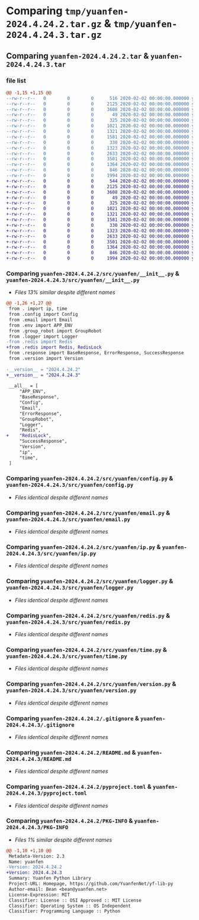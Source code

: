 # Comparing `tmp/yuanfen-2024.4.24.2.tar.gz` & `tmp/yuanfen-2024.4.24.3.tar.gz`

## Comparing `yuanfen-2024.4.24.2.tar` & `yuanfen-2024.4.24.3.tar`

### file list

```diff
@@ -1,15 +1,15 @@
--rw-r--r--   0        0        0      516 2020-02-02 00:00:00.000000 yuanfen-2024.4.24.2/src/yuanfen/__init__.py
--rw-r--r--   0        0        0     2125 2020-02-02 00:00:00.000000 yuanfen-2024.4.24.2/src/yuanfen/config.py
--rw-r--r--   0        0        0     3608 2020-02-02 00:00:00.000000 yuanfen-2024.4.24.2/src/yuanfen/email.py
--rw-r--r--   0        0        0       49 2020-02-02 00:00:00.000000 yuanfen-2024.4.24.2/src/yuanfen/env.py
--rw-r--r--   0        0        0      325 2020-02-02 00:00:00.000000 yuanfen-2024.4.24.2/src/yuanfen/group_robot.py
--rw-r--r--   0        0        0     1021 2020-02-02 00:00:00.000000 yuanfen-2024.4.24.2/src/yuanfen/ip.py
--rw-r--r--   0        0        0     1321 2020-02-02 00:00:00.000000 yuanfen-2024.4.24.2/src/yuanfen/logger.py
--rw-r--r--   0        0        0     1581 2020-02-02 00:00:00.000000 yuanfen-2024.4.24.2/src/yuanfen/redis.py
--rw-r--r--   0        0        0      330 2020-02-02 00:00:00.000000 yuanfen-2024.4.24.2/src/yuanfen/response.py
--rw-r--r--   0        0        0     1323 2020-02-02 00:00:00.000000 yuanfen-2024.4.24.2/src/yuanfen/time.py
--rw-r--r--   0        0        0     2633 2020-02-02 00:00:00.000000 yuanfen-2024.4.24.2/src/yuanfen/version.py
--rw-r--r--   0        0        0     3501 2020-02-02 00:00:00.000000 yuanfen-2024.4.24.2/.gitignore
--rw-r--r--   0        0        0     1364 2020-02-02 00:00:00.000000 yuanfen-2024.4.24.2/README.md
--rw-r--r--   0        0        0      846 2020-02-02 00:00:00.000000 yuanfen-2024.4.24.2/pyproject.toml
--rw-r--r--   0        0        0     1994 2020-02-02 00:00:00.000000 yuanfen-2024.4.24.2/PKG-INFO
+-rw-r--r--   0        0        0      544 2020-02-02 00:00:00.000000 yuanfen-2024.4.24.3/src/yuanfen/__init__.py
+-rw-r--r--   0        0        0     2125 2020-02-02 00:00:00.000000 yuanfen-2024.4.24.3/src/yuanfen/config.py
+-rw-r--r--   0        0        0     3608 2020-02-02 00:00:00.000000 yuanfen-2024.4.24.3/src/yuanfen/email.py
+-rw-r--r--   0        0        0       49 2020-02-02 00:00:00.000000 yuanfen-2024.4.24.3/src/yuanfen/env.py
+-rw-r--r--   0        0        0      325 2020-02-02 00:00:00.000000 yuanfen-2024.4.24.3/src/yuanfen/group_robot.py
+-rw-r--r--   0        0        0     1021 2020-02-02 00:00:00.000000 yuanfen-2024.4.24.3/src/yuanfen/ip.py
+-rw-r--r--   0        0        0     1321 2020-02-02 00:00:00.000000 yuanfen-2024.4.24.3/src/yuanfen/logger.py
+-rw-r--r--   0        0        0     1581 2020-02-02 00:00:00.000000 yuanfen-2024.4.24.3/src/yuanfen/redis.py
+-rw-r--r--   0        0        0      330 2020-02-02 00:00:00.000000 yuanfen-2024.4.24.3/src/yuanfen/response.py
+-rw-r--r--   0        0        0     1323 2020-02-02 00:00:00.000000 yuanfen-2024.4.24.3/src/yuanfen/time.py
+-rw-r--r--   0        0        0     2633 2020-02-02 00:00:00.000000 yuanfen-2024.4.24.3/src/yuanfen/version.py
+-rw-r--r--   0        0        0     3501 2020-02-02 00:00:00.000000 yuanfen-2024.4.24.3/.gitignore
+-rw-r--r--   0        0        0     1364 2020-02-02 00:00:00.000000 yuanfen-2024.4.24.3/README.md
+-rw-r--r--   0        0        0      846 2020-02-02 00:00:00.000000 yuanfen-2024.4.24.3/pyproject.toml
+-rw-r--r--   0        0        0     1994 2020-02-02 00:00:00.000000 yuanfen-2024.4.24.3/PKG-INFO
```

### Comparing `yuanfen-2024.4.24.2/src/yuanfen/__init__.py` & `yuanfen-2024.4.24.3/src/yuanfen/__init__.py`

 * *Files 13% similar despite different names*

```diff
@@ -1,26 +1,27 @@
 from . import ip, time
 from .config import Config
 from .email import Email
 from .env import APP_ENV
 from .group_robot import GroupRobot
 from .logger import Logger
-from .redis import Redis
+from .redis import Redis, RedisLock
 from .response import BaseResponse, ErrorResponse, SuccessResponse
 from .version import Version
 
-__version__ = "2024.4.24.2"
+__version__ = "2024.4.24.3"
 
 __all__ = [
     "APP_ENV",
     "BaseResponse",
     "Config",
     "Email",
     "ErrorResponse",
     "GroupRobot",
     "Logger",
     "Redis",
+    "RedisLock",
     "SuccessResponse",
     "Version",
     "ip",
     "time",
 ]
```

### Comparing `yuanfen-2024.4.24.2/src/yuanfen/config.py` & `yuanfen-2024.4.24.3/src/yuanfen/config.py`

 * *Files identical despite different names*

### Comparing `yuanfen-2024.4.24.2/src/yuanfen/email.py` & `yuanfen-2024.4.24.3/src/yuanfen/email.py`

 * *Files identical despite different names*

### Comparing `yuanfen-2024.4.24.2/src/yuanfen/ip.py` & `yuanfen-2024.4.24.3/src/yuanfen/ip.py`

 * *Files identical despite different names*

### Comparing `yuanfen-2024.4.24.2/src/yuanfen/logger.py` & `yuanfen-2024.4.24.3/src/yuanfen/logger.py`

 * *Files identical despite different names*

### Comparing `yuanfen-2024.4.24.2/src/yuanfen/redis.py` & `yuanfen-2024.4.24.3/src/yuanfen/redis.py`

 * *Files identical despite different names*

### Comparing `yuanfen-2024.4.24.2/src/yuanfen/time.py` & `yuanfen-2024.4.24.3/src/yuanfen/time.py`

 * *Files identical despite different names*

### Comparing `yuanfen-2024.4.24.2/src/yuanfen/version.py` & `yuanfen-2024.4.24.3/src/yuanfen/version.py`

 * *Files identical despite different names*

### Comparing `yuanfen-2024.4.24.2/.gitignore` & `yuanfen-2024.4.24.3/.gitignore`

 * *Files identical despite different names*

### Comparing `yuanfen-2024.4.24.2/README.md` & `yuanfen-2024.4.24.3/README.md`

 * *Files identical despite different names*

### Comparing `yuanfen-2024.4.24.2/pyproject.toml` & `yuanfen-2024.4.24.3/pyproject.toml`

 * *Files identical despite different names*

### Comparing `yuanfen-2024.4.24.2/PKG-INFO` & `yuanfen-2024.4.24.3/PKG-INFO`

 * *Files 1% similar despite different names*

```diff
@@ -1,10 +1,10 @@
 Metadata-Version: 2.3
 Name: yuanfen
-Version: 2024.4.24.2
+Version: 2024.4.24.3
 Summary: Yuanfen Python Library
 Project-URL: Homepage, https://github.com/YuanfenNet/yf-lib-py
 Author-email: Bean <bean@yuanfen.net>
 License-Expression: MIT
 Classifier: License :: OSI Approved :: MIT License
 Classifier: Operating System :: OS Independent
 Classifier: Programming Language :: Python
```

